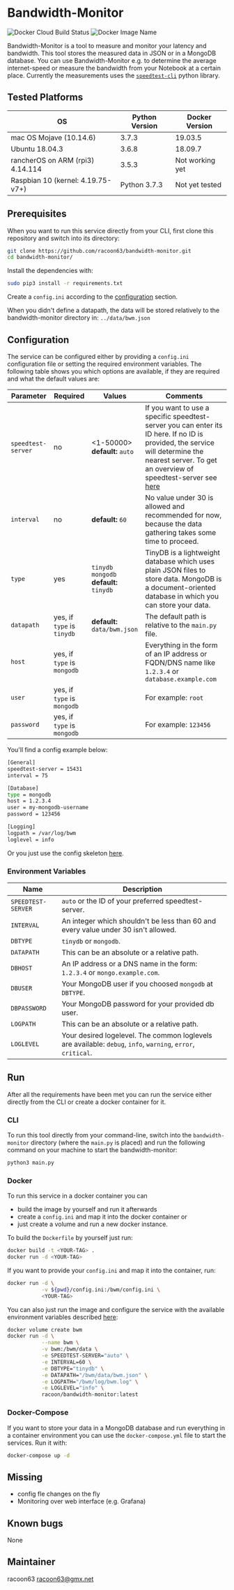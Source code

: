 # Bandwidth-Monitor 

![Docker Cloud Build Status](https://img.shields.io/docker/cloud/build/racoon/bandwidth-monitor)
![Docker Image Name](https://img.shields.io/badge/docker%20image-racoon%2Fbandwidth--monitor-blue)

Bandwidth-Monitor is a tool to measure and monitor your latency and bandwidth. This tool stores the measured data in JSON or in a MongoDB database. You can use Bandwidth-Monitor e.g. to determine the average internet-speed or measure the bandwidth from your Notebook at a certain place. Currently the measurements uses the [`speedtest-cli`](https://pypi.org/project/speedtest-cli/) python library.

## Tested Platforms

|OS|Python Version|Docker Version|
|---|---|---|
|mac OS Mojave (10.14.6)|3.7.3|19.03.5|
|Ubuntu 18.04.3|3.6.8|18.09.7|
|rancherOS on ARM (rpi3) 4.14.114|3.5.3|Not working yet|
|Raspbian 10 (kernel: 4.19.75-v7+)|Python 3.7.3|Not yet tested|

## Prerequisites

When you want to run this service directly from your CLI, first clone this repository and switch into its directory:

```bash
git clone https://github.com/racoon63/bandwidth-monitor.git
cd bandwidth-monitor/
```

Install the dependencies with:

```bash
sudo pip3 install -r requirements.txt
```

Create a `config.ini` according to the [configuration](#configuration) section.

When you didn't define a datapath, the data will be stored relatively to the bandwidth-monitor directory in: `../data/bwm.json`

## Configuration

The service can be configured either by providing a `config.ini` configuration file or setting the required environment variables. The following table shows you which options are available, if they are required and what the default values are:

|Parameter|Required|Values|Comments|
|---|---|---|---|
|`speedtest-server`|no                          |<1-50000><br>**default:** `auto`               |If you want to use a specific speedtest-server you can enter its ID here. If no ID is provided, the service will determine the nearest server. To get an overview of speedtest-server see [here](https://c.speedtest.net/speedtest-servers-static.php)|
|`interval`        |no                          |**default:** `60`                              |No value under 30 is allowed and recommended for now, because the data gathering takes some time to proceed.|
|`type`            |yes                         |`tinydb`<br>`mongodb`<br>**default:** `tinydb` |TinyDB is a lightweight database which uses plain JSON files to store data. MongoDB is a document-oriented database in which you can store your data.|
|`datapath`        |yes, if `type` is `tinydb`  |**default:** `data/bwm.json`               |The default path is relative to the `main.py` file.|
|`host`            |yes, if `type` is `mongodb` |                                               |Everything in the form of an IP address or FQDN/DNS name like `1.2.3.4` or `database.example.com`|
|`user`            |yes, if `type` is `mongodb` |                                               |For example: `root`|
|`password`        |yes, if `type` is `mongodb` |                                               |For example: `123456`|

You'll find a config example below:

```bash
[General]
speedtest-server = 15431
interval = 75

[Database]
type = mongodb
host = 1.2.3.4
user = my-mongodb-username
password = 123456

[Logging]
logpath = /var/log/bwm
loglevel = info
```

Or you just use the config skeleton [here](https://github.com/racoon63/bandwidth-monitor/blob/master/config.ini).

### Environment Variables

|Name|Description|
|---|---|
|`SPEEDTEST-SERVER`   |`auto` or the ID of your preferred speedtest-server.|
|`INTERVAL`           |An integer which shouldn't be less than 60 and every value under 30 isn't allowed.|
|`DBTYPE`             |`tinydb` or `mongodb`.|
|`DATAPATH`           |This can be an absolute or a relative path.|
|`DBHOST`             |An IP address or a DNS name in the form: `1.2.3.4` or `mongo.example.com`.|
|`DBUSER`             |Your MongoDB user if you choosed `mongodb` at `DBTYPE`.|
|`DBPASSWORD`         |Your MongoDB password for your provided db user.|
|`LOGPATH`            |This can be an absolute or a relative path.|
|`LOGLEVEL`           |Your desired logelevel. The common loglevels are available: `debug`, `info`, `warning`, `error`, `critical`.|

## Run

After all the requirements have been met you can run the service either directly from the CLI or create a docker container for it.

### CLI

To run this tool directly from your command-line, switch into the `bandwidth-monitor` directory (where the `main.py` is placed) and run the following command on your machine to start the bandwidth-monitor:

```bash
python3 main.py
```

### Docker

To run this service in a docker container you can

* build the image by yourself and run it afterwards
* create a `config.ini` and map it into the docker container or
* just create a volume and run a new docker instance.

To build the `Dockerfile` by yourself just run:

```bash
docker build -t <YOUR-TAG> .
docker run -d <YOUR-TAG>
```

If you want to provide your `config.ini` and map it into the container, run:

```bash
docker run -d \
           -v ${pwd}/config.ini:/bwm/config.ini \
           <YOUR-TAG>
```

You can also just run the image and configure the service with the available environment variables described [here](#environment-variables):

```bash
docker volume create bwm
docker run -d \
           --name bwm \
           -v bwm:/bwm/data \
           -e SPEEDTEST-SERVER="auto" \
           -e INTERVAL=60 \
           -e DBTYPE="tinydb" \
           -e DATAPATH="/bwm/data/bwm.json" \
           -e LOGPATH="/bwm/log/bwm.log" \
           -e LOGLEVEL="info" \
           racoon/bandwidth-monitor:latest
```

### Docker-Compose

If you want to store your data in a MongoDB database and run everything in a container environment you can use the `docker-compose.yml` file to start the services. Run it with:

```bash
docker-compose up -d
```

## Missing

* config fle changes on the fly
* Monitoring over web interface (e.g. Grafana)

## Known bugs

None

## Maintainer

racoon63 <racoon63@gmx.net>
